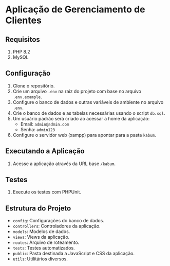 # Aplicação de Gerenciamento de Clientes

## Requisitos

1. PHP 8.2
2. MySQL

## Configuração

1. Clone o repositório.
2. Crie um arquivo `.env` na raiz do projeto com base no arquivo `.env.example`. 
3. Configure o banco de dados e outras variáveis de ambiente no arquivo `.env`.
4. Crie o banco de dados e as tabelas necessárias usando o script `db.sql`.
5. Um usuário padrão será criado ao acessar a home da aplicação:
   - Email: `admin@admin.com`
   - Senha: `admin123`
6. Configure o servidor web (xampp) para apontar para a pasta `kabum`.

## Executando a Aplicação

1. Acesse a aplicação através da URL base `/kabum`.

## Testes

1. Execute os testes com PHPUnit.

## Estrutura do Projeto

- `config`: Configurações do banco de dados.
- `controllers`: Controladores da aplicação.
- `models`: Modelos de dados.
- `views`: Views da aplicação.
- `routes`: Arquivo de roteamento.
- `tests`: Testes automatizados.
- `public`: Pasta destinada a JavaScript e CSS da aplicação.
- `utils`: Utilitários diversos.
